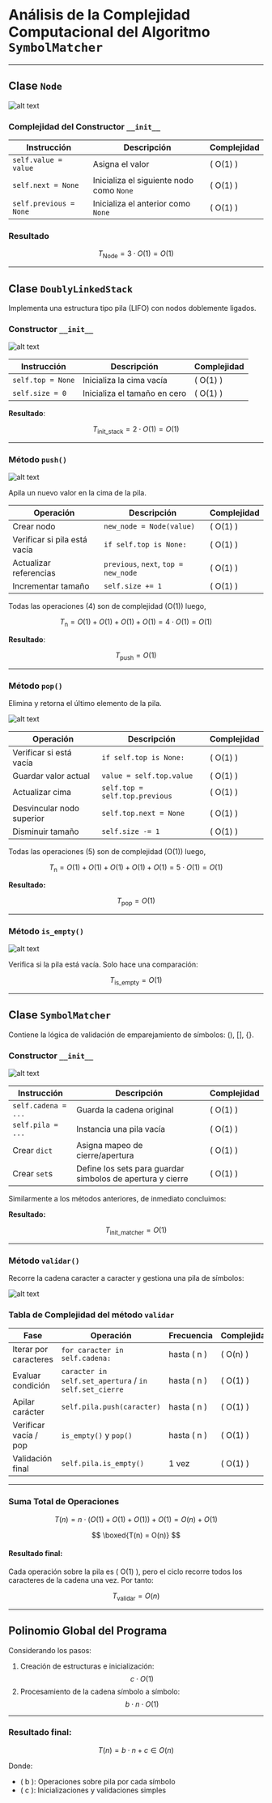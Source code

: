 #  Análisis de la Complejidad Computacional del Algoritmo `SymbolMatcher`

---

## Clase `Node`

![alt text](Img/image_p3.png)

###  Complejidad del Constructor `__init__`

| Instrucción             | Descripción                              | Complejidad |
|------------------------|------------------------------------------|-------------|
| `self.value = value`   | Asigna el valor                          | \( O(1) \)  |
| `self.next = None`     | Inicializa el siguiente nodo como `None` | \( O(1) \)  |
| `self.previous = None` | Inicializa el anterior como `None`       | \( O(1) \)  |

### Resultado

$$
T_{\text{Node}} = 3 \cdot O(1) = O(1)
$$

---

## Clase `DoublyLinkedStack`


Implementa una estructura tipo pila (LIFO) con nodos doblemente ligados.

###  Constructor `__init__`

![alt text](Img/image-1_p3.png)

| Instrucción        | Descripción                    | Complejidad |
|--------------------|--------------------------------|-------------|
| `self.top = None`  | Inicializa la cima vacía       | \( O(1) \)  |
| `self.size = 0`    | Inicializa el tamaño en cero   | \( O(1) \)  |

**Resultado**:

$$
T_{\text{init\_stack}} = 2 \cdot O(1) = O(1)
$$

---

###  Método `push()`

![alt text](Img/image-2_p3.png)

Apila un nuevo valor en la cima de la pila.



| Operación                       | Descripción                                  | Complejidad |
|--------------------------------|----------------------------------------------|-------------|
| Crear nodo                     | `new_node = Node(value)`                     | \( O(1) \)  |
| Verificar si pila está vacía   | `if self.top is None:`                       | \( O(1) \)  |
| Actualizar referencias         | `previous`, `next`, `top = new_node`         | \( O(1) \)  |
| Incrementar tamaño             | `self.size += 1`                             | \( O(1) \)  |

Todas las operaciones (4) son de complejidad (O(1)) luego, 

$$
T_{\text{n}} = O(1) + O(1) + O(1) + O(1) = 4 \cdot O(1) =  O(1)
$$

**Resultado**:

$$
T_{\text{push}} = O(1)
$$

---

###  Método `pop()`

Elimina y retorna el último elemento de la pila.

![alt text](Img/image-3_p3.png)

| Operación                    | Descripción                                 | Complejidad |
|-----------------------------|---------------------------------------------|-------------|
| Verificar si está vacía     | `if self.top is None:`                      | \( O(1) \)  |
| Guardar valor actual        | `value = self.top.value`                    | \( O(1) \)  |
| Actualizar cima             | `self.top = self.top.previous`             | \( O(1) \)  |
| Desvincular nodo superior   | `self.top.next = None`                      | \( O(1) \)  |
| Disminuir tamaño            | `self.size -= 1`                            | \( O(1) \)  |

Todas las operaciones (5) son de complejidad (O(1)) luego, 

$$
T_{\text{n}} = O(1) + O(1) + O(1) + O(1) +O(1) = 5 \cdot O(1) =  O(1)
$$


**Resultado:**

$$
T_{\text{pop}} = O(1)
$$

---

###  Método `is_empty()`

![alt text](Img/image-4_p3.png)

Verifica si la pila está vacía. Solo hace una comparación:

$$
T_{\text{is\_empty}} = O(1)
$$

---

## Clase `SymbolMatcher`

Contiene la lógica de validación de emparejamiento de símbolos: (), [], {}.

###  Constructor `__init__`

![alt text](Img/image-5_p3.png)

| Instrucción         | Descripción                                     | Complejidad |
|---------------------|--------------------------------------------------|-------------|
| `self.cadena = ...` | Guarda la cadena original                        | \( O(1) \)  |
| `self.pila = ...`   | Instancia una pila vacía                         | \( O(1) \)  |
| Crear `dict`        | Asigna mapeo de cierre/apertura                  | \( O(1) \)  |
| Crear `set`s        | Define los sets para guardar simbolos de apertura y cierre             | \( O(1) \)  |

Similarmente a los métodos anteriores, de inmediato concluimos: 

**Resultado:**

$$
T_{\text{init\_matcher}} = O(1)
$$

---

###  Método `validar()`

Recorre la cadena caracter a caracter y gestiona una pila de símbolos:

![alt text](Img/image-6_p3.png)

###  Tabla de Complejidad del método `validar`

| Fase                    | Operación                                                   | Frecuencia     | Complejidad |
|------------------------|-------------------------------------------------------------|----------------|-------------|
| Iterar por caracteres  | `for caracter in self.cadena:`                              | hasta \( n \)  | \( O(n) \)  |
| Evaluar condición      | `caracter in self.set_apertura` / `in self.set_cierre`      | hasta \( n \)  | \( O(1) \)  |
| Apilar carácter        | `self.pila.push(caracter)`                                  | hasta \( n \)  | \( O(1) \)  |
| Verificar vacía / pop  | `is_empty()` y `pop()`                                       | hasta \( n \)  | \( O(1) \)  |
| Validación final       | `self.pila.is_empty()`                                      | 1 vez          | \( O(1) \)  |

---

###  Suma Total de Operaciones

$$
T(n) = n \cdot (O(1) + O(1) + O(1)) + O(1) = O(n) + O(1)
$$

$$
\boxed{T(n) = O(n)}
$$

#### Resultado final:

Cada operación sobre la pila es \( O(1) \), pero el ciclo recorre todos los caracteres de la cadena una vez. Por tanto:

$$
T_{\text{validar}} = O(n)
$$

---

##  Polinomio Global del Programa

Considerando los pasos:

1. Creación de estructuras e inicialización: $$ c \cdot O(1) $$  
2. Procesamiento de la cadena símbolo a símbolo: $$ b \cdot n \cdot O(1) $$

---

### Resultado final:

$$
T(n) = b \cdot n + c \in O(n)
$$

Donde:

- \( b \): Operaciones sobre pila por cada símbolo  
- \( c \): Inicializaciones y validaciones simples  

